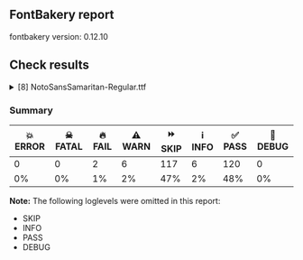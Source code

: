 ## FontBakery report

fontbakery version: 0.12.10





## Check results



<details><summary>[8] NotoSansSamaritan-Regular.ttf</summary>
<div>
<details>
    <summary>🔥 <b>FAIL</b> Check code page character ranges <a href="https://fontbakery.readthedocs.io/en/stable/fontbakery/checks/opentype.os2.html#"></a></summary>
    <div>







* 🔥 **FAIL** <p>No code pages defined in the OS/2 table ulCodePageRange1 and CodePageRange2 fields.</p>
 [code: no-code-pages]



</div>
</details>

<details>
    <summary>🔥 <b>FAIL</b> Check for presence of an ARTICLE.en_us.html file <a href="https://fontbakery.readthedocs.io/en/stable/fontbakery/checks/googlefonts.description.html#"></a></summary>
    <div>







* 🔥 **FAIL** <p>This is a Noto font but it lacks an ARTICLE.en_us.html file.</p>
 [code: missing-article]



* 🔥 **FAIL** <p>This is a Noto font but it lacks a DESCRIPTION.en_us.html file.</p>
 [code: missing-description]



</div>
</details>

<details>
    <summary>⚠️ <b>WARN</b> Check if each glyph has the recommended amount of contours. <a href="https://fontbakery.readthedocs.io/en/stable/fontbakery/checks/universal.html#"></a></summary>
    <div>







* ⚠️ **WARN** <p>This check inspects the glyph outlines and detects the total number of contours in each of them. The expected values are infered from the typical ammounts of contours observed in a large collection of reference font families. The divergences listed below may simply indicate a significantly different design on some of your glyphs. On the other hand, some of these may flag actual bugs in the font such as glyphs mapped to an incorrect codepoint. Please consider reviewing the design and codepoint assignment of these to make sure they are correct.</p>
<p>The following glyphs do not have the recommended number of contours:</p>
<pre><code>- Glyph name: aogonek	Contours detected: 3	Expected: 2

- Glyph name: uogonek	Contours detected: 2	Expected: 1

- Glyph name: aogonek	Contours detected: 3	Expected: 2

- Glyph name: uogonek	Contours detected: 2	Expected: 1
</code></pre>
 [code: contour-count]



</div>
</details>

<details>
    <summary>⚠️ <b>WARN</b> Validate size, and resolution of article images, and ensure article page has minimum length and includes visual assets. <a href="https://fontbakery.readthedocs.io/en/stable/fontbakery/checks/googlefonts.article.html#"></a></summary>
    <div>







* ⚠️ **WARN** <p>Family metadata at fonts/NotoSansSamaritan/googlefonts/ttf does not have an article.</p>
 [code: lacks-article]



</div>
</details>

<details>
    <summary>⚠️ <b>WARN</b> Check for codepoints not covered by METADATA subsets. <a href="https://fontbakery.readthedocs.io/en/stable/fontbakery/checks/googlefonts.subsets.html#"></a></summary>
    <div>







* ⚠️ **WARN** <p>The following codepoints supported by the font are not covered by
any subsets defined in the font's metadata file, and will never
be served. You can solve this by either manually adding additional
subset declarations to METADATA.pb, or by editing the glyphset
definitions.</p>
<ul>
<li>U+02D8 BREVE: try adding one of: canadian-aboriginal, yi</li>
<li>U+02D9 DOT ABOVE: try adding one of: canadian-aboriginal, yi</li>
<li>U+02DB OGONEK: try adding one of: canadian-aboriginal, yi</li>
<li>U+0302 COMBINING CIRCUMFLEX ACCENT: try adding one of: cherokee, math, coptic, tifinagh</li>
<li>U+0306 COMBINING BREVE: try adding one of: old-permic, tifinagh</li>
<li>U+0307 COMBINING DOT ABOVE: try adding one of: duployan, old-permic, syriac, canadian-aboriginal, malayalam, todhri, hebrew, math, coptic, tifinagh, tai-le</li>
<li>U+030A COMBINING RING ABOVE: try adding one of: duployan, syriac</li>
<li>U+030B COMBINING DOUBLE ACUTE ACCENT: try adding one of: cherokee, osage</li>
<li>U+030C COMBINING CARON: try adding one of: cherokee, tai-le</li>
<li>U+0326 COMBINING COMMA BELOW: try adding math</li>
<li>U+0327 COMBINING CEDILLA: try adding math</li>
<li>U+0328 COMBINING OGONEK: not included in any glyphset definition</li>
<li>U+25CC DOTTED CIRCLE: try adding one of: masaram-gondi, gurmukhi, newa, kayah-li, tagalog, sinhala, devanagari, tagbanwa, yi, bassa-vah, marchen, syloti-nagri, malayalam, gujarati, armenian, duployan, mahajani, music, batak, rejang, thaana, old-permic, tai-tham, javanese, buhid, tifinagh, khmer, sogdian, coptic, warang-citi, bengali, syriac, caucasian-albanian, chakma, manichaean, new-tai-lue, kharoshthi, nko, tai-le, psalter-pahlavi, canadian-aboriginal, hanifi-rohingya, kannada, phags-pa, tamil, takri, ahom, modi, oriya, osage, thai, lao, myanmar, meetei-mayek, soyombo, khudawadi, pahawh-hmong, mongolian, hanunoo, cham, zanabazar-square, gunjala-gondi, saurashtra, grantha, buginese, khojki, elbasan, lepcha, tibetan, brahmi, telugu, bhaiksuki, mandaic, sundanese, sharada, dogra, hebrew, symbols, kaithi, adlam, balinese, tai-viet, math, mende-kikakui, tirhuta, miao, limbu, siddham, wancho</li>
</ul>
<p>Or you can add the above codepoints to one of the subsets supported by the font: <code>latin</code>, <code>latin-ext</code>, <code>samaritan</code></p>
 [code: unreachable-subsetting]



</div>
</details>

<details>
    <summary>⚠️ <b>WARN</b> Ensure soft_dotted characters lose their dot when combined with marks that replace the dot. <a href="https://fontbakery.readthedocs.io/en/stable/fontbakery/checks/shaping.html#"></a></summary>
    <div>







* ⚠️ **WARN** <p>The dot of soft dotted characters used in orthographies <em>must</em> disappear in the following strings: į̀ į́ į̂ į̃ į̄ į̌</p>
<p>The dot of soft dotted characters <em>should</em> disappear in other cases, for example: į̆ į̇ į̈ į̊ į̋ į̦̀ į̦́ į̦̂ į̦̃ į̦̄ į̦̆ į̦̇ į̦̈ į̦̊ į̦̋ į̦̌ į̧̀ į̧́ į̧̂ į̧̃</p>
<p>Your font fully covers the following languages that require the soft-dotted feature: Dutch (Latn, 31,709,104 speakers), Lithuanian (Latn, 2,357,094 speakers).</p>
<p>Your font does <em>not</em> cover the following languages that require the soft-dotted feature: Dan (Latn, 1,099,244 speakers), Ma’di (Latn, 584,000 speakers), Nateni (Latn, 100,000 speakers), Ekpeye (Latn, 226,000 speakers), Mundani (Latn, 34,000 speakers), Sar (Latn, 500,000 speakers), Kpelle, Guinea (Latn, 622,000 speakers), Ejagham (Latn, 120,000 speakers), Navajo (Latn, 166,319 speakers), Koonzime (Latn, 40,000 speakers), Bafut (Latn, 158,146 speakers), Gulay (Latn, 250,478 speakers), Heiltsuk (Latn, 300 speakers), Aghem (Latn, 38,843 speakers), Fur (Latn, 1,230,163 speakers), Han (Latn, 6 speakers), Mango (Latn, 77,000 speakers), Kom (Latn, 360,685 speakers), Igbo (Latn, 27,823,640 speakers), Ukrainian (Cyrl, 29,273,587 speakers), Zapotec (Latn, 490,000 speakers), Basaa (Latn, 332,940 speakers), Ijo, Southeast (Latn, 2,471,000 speakers), Bete-Bendi (Latn, 100,000 speakers), Avokaya (Latn, 100,000 speakers), Yala (Latn, 200,000 speakers), Teke-Ebo (Latn, 260,000 speakers), Makaa (Latn, 221,000 speakers), Ebira (Latn, 2,200,000 speakers), Southern Kisi (Latn, 360,000 speakers), Dii (Latn, 71,000 speakers), Belarusian (Cyrl, 10,064,517 speakers), Vute (Latn, 21,000 speakers), Mfumte (Latn, 79,000 speakers), Cicipu (Latn, 44,000 speakers), Nzakara (Latn, 50,000 speakers), Ngbaka (Latn, 1,020,000 speakers), South Central Banda (Latn, 244,000 speakers), Kaska (Latn, 125 speakers), Lugbara (Latn, 2,200,000 speakers).</p>
 [code: soft-dotted]



</div>
</details>

<details>
    <summary>⚠️ <b>WARN</b> Are any segments inordinately short? <a href="https://fontbakery.readthedocs.io/en/stable/fontbakery/checks/outline.html#"></a></summary>
    <div>







* ⚠️ **WARN** <p>The following glyphs have segments which seem very short:</p>
<pre><code>* uni0808 (U+0808) contains a short segment B&lt;&lt;229.0,529.0&gt;-&lt;215.0,522.0&gt;-&lt;215.0,512.0&gt;&gt;

* uni0808 (U+0808) contains a short segment B&lt;&lt;591.0,489.0&gt;-&lt;591.0,475.0&gt;-&lt;596.5,465.0&gt;&gt;

* uni0808 (U+0808) contains a short segment B&lt;&lt;596.5,465.0&gt;-&lt;602.0,455.0&gt;-&lt;609.0,446.0&gt;&gt;

* uni0809 (U+0809) contains a short segment B&lt;&lt;877.0,508.0&gt;-&lt;878.0,507.0&gt;-&lt;878.0,503.0&gt;&gt;

* uni080A (U+080A) contains a short segment B&lt;&lt;220.0,627.0&gt;-&lt;218.0,617.0&gt;-&lt;217.0,607.5&gt;&gt;

* uni080A (U+080A) contains a short segment B&lt;&lt;217.0,607.5&gt;-&lt;216.0,598.0&gt;-&lt;216.0,588.0&gt;&gt;

* uni080C (U+080C) contains a short segment B&lt;&lt;100.0,117.0&gt;-&lt;110.0,119.0&gt;-&lt;128.0,120.0&gt;&gt;

* uni080D (U+080D) contains a short segment B&lt;&lt;104.0,103.0&gt;-&lt;114.0,105.0&gt;-&lt;123.0,106.0&gt;&gt;

* uni080D (U+080D) contains a short segment B&lt;&lt;123.0,106.0&gt;-&lt;132.0,107.0&gt;-&lt;142.0,107.0&gt;&gt;

* uni080F (U+080F) contains a short segment B&lt;&lt;809.0,591.0&gt;-&lt;809.0,586.0&gt;-&lt;809.5,580.5&gt;&gt;

* uni080F (U+080F) contains a short segment B&lt;&lt;809.5,580.5&gt;-&lt;810.0,575.0&gt;-&lt;810.0,569.0&gt;&gt;

* uni0810 (U+0810) contains a short segment B&lt;&lt;117.5,111.0&gt;-&lt;127.0,112.0&gt;-&lt;136.0,112.0&gt;&gt;

* uni0816 (U+0816) contains a short segment B&lt;&lt;96.0,879.0&gt;-&lt;96.0,881.0&gt;-&lt;96.5,883.0&gt;&gt;

* uni0816 (U+0816) contains a short segment B&lt;&lt;96.5,883.0&gt;-&lt;97.0,885.0&gt;-&lt;97.0,887.0&gt;&gt;

* uni0835 (U+0835) contains a short segment B&lt;&lt;98.0,239.0&gt;-&lt;98.0,243.0&gt;-&lt;98.5,246.0&gt;&gt;

* uni0835 (U+0835) contains a short segment B&lt;&lt;98.5,246.0&gt;-&lt;99.0,249.0&gt;-&lt;100.0,253.0&gt;&gt;

* M (U+004D) contains a short segment L&lt;&lt;177.0,626.0&gt;--&lt;173.0,626.0&gt;&gt;

* M (U+004D) contains a short segment L&lt;&lt;450.0,129.0&gt;--&lt;454.0,129.0&gt;&gt;

* N (U+004E) contains a short segment L&lt;&lt;176.0,593.0&gt;--&lt;172.0,593.0&gt;&gt;

* N (U+004E) contains a short segment L&lt;&lt;582.0,123.0&gt;--&lt;586.0,123.0&gt;&gt;

* Nacute (U+0143) contains a short segment L&lt;&lt;176.0,593.0&gt;--&lt;172.0,593.0&gt;&gt;

* Nacute (U+0143) contains a short segment L&lt;&lt;582.0,123.0&gt;--&lt;586.0,123.0&gt;&gt;

* Ncaron (U+0147) contains a short segment L&lt;&lt;176.0,593.0&gt;--&lt;172.0,593.0&gt;&gt;

* Ncaron (U+0147) contains a short segment L&lt;&lt;582.0,123.0&gt;--&lt;586.0,123.0&gt;&gt;

* uni0145 (U+0145) contains a short segment L&lt;&lt;176.0,593.0&gt;--&lt;172.0,593.0&gt;&gt;

* uni0145 (U+0145) contains a short segment L&lt;&lt;582.0,123.0&gt;--&lt;586.0,123.0&gt;&gt;

* Ntilde (U+00D1) contains a short segment L&lt;&lt;176.0,593.0&gt;--&lt;172.0,593.0&gt;&gt;

* Ntilde (U+00D1) contains a short segment L&lt;&lt;582.0,123.0&gt;--&lt;586.0,123.0&gt;&gt;

* Q (U+0051) contains a short segment B&lt;&lt;416.0,-9.0&gt;-&lt;410.0,-9.0&gt;-&lt;403.5,-9.5&gt;&gt;

* Q (U+0051) contains a short segment B&lt;&lt;403.5,-9.5&gt;-&lt;397.0,-10.0&gt;-&lt;391.0,-10.0&gt;&gt;

* Uogonek (U+0172) contains a short segment B&lt;&lt;539.5,-158.5&gt;-&lt;551.0,-156.0&gt;-&lt;559.0,-155.0&gt;&gt;

* W (U+0057) contains a short segment B&lt;&lt;468.0,577.5&gt;-&lt;463.0,600.0&gt;-&lt;461.0,609.0&gt;&gt;

* Wacute (U+1E82) contains a short segment B&lt;&lt;468.0,577.5&gt;-&lt;463.0,600.0&gt;-&lt;461.0,609.0&gt;&gt;

* Wcircumflex (U+0174) contains a short segment B&lt;&lt;468.0,577.5&gt;-&lt;463.0,600.0&gt;-&lt;461.0,609.0&gt;&gt;

* Wdieresis (U+1E84) contains a short segment B&lt;&lt;468.0,577.5&gt;-&lt;463.0,600.0&gt;-&lt;461.0,609.0&gt;&gt;

* Wgrave (U+1E80) contains a short segment B&lt;&lt;468.0,577.5&gt;-&lt;463.0,600.0&gt;-&lt;461.0,609.0&gt;&gt;

* a (U+0061) contains a short segment L&lt;&lt;399.0,76.0&gt;--&lt;395.0,76.0&gt;&gt;

* aacute (U+00E1) contains a short segment L&lt;&lt;399.0,76.0&gt;--&lt;395.0,76.0&gt;&gt;

* abreve (U+0103) contains a short segment L&lt;&lt;399.0,76.0&gt;--&lt;395.0,76.0&gt;&gt;

* acircumflex (U+00E2) contains a short segment L&lt;&lt;399.0,76.0&gt;--&lt;395.0,76.0&gt;&gt;

* adieresis (U+00E4) contains a short segment L&lt;&lt;399.0,76.0&gt;--&lt;395.0,76.0&gt;&gt;

* agrave (U+00E0) contains a short segment L&lt;&lt;399.0,76.0&gt;--&lt;395.0,76.0&gt;&gt;

* amacron (U+0101) contains a short segment L&lt;&lt;399.0,76.0&gt;--&lt;395.0,76.0&gt;&gt;

* aogonek (U+0105) contains a short segment L&lt;&lt;399.0,76.0&gt;--&lt;395.0,76.0&gt;&gt;

* aring (U+00E5) contains a short segment L&lt;&lt;399.0,76.0&gt;--&lt;395.0,76.0&gt;&gt;

* at (U+0040) contains a short segment B&lt;&lt;613.0,293.0&gt;-&lt;612.0,275.0&gt;-&lt;612.0,267.5&gt;&gt;

* at (U+0040) contains a short segment B&lt;&lt;612.0,267.5&gt;-&lt;612.0,260.0&gt;-&lt;612.0,257.0&gt;&gt;

* atilde (U+00E3) contains a short segment L&lt;&lt;399.0,76.0&gt;--&lt;395.0,76.0&gt;&gt;

* d (U+0064) contains a short segment L&lt;&lt;446.0,72.0&gt;--&lt;442.0,72.0&gt;&gt;

* dcaron (U+010F) contains a short segment L&lt;&lt;446.0,72.0&gt;--&lt;442.0,72.0&gt;&gt;

* dcroat (U+0111) contains a short segment L&lt;&lt;445.0,72.0&gt;--&lt;441.0,72.0&gt;&gt;

* Euro (U+20AC) contains a short segment B&lt;&lt;184.0,390.0&gt;-&lt;183.0,380.0&gt;-&lt;183.0,371.0&gt;&gt;

* Euro (U+20AC) contains a short segment B&lt;&lt;183.0,371.0&gt;-&lt;183.0,362.0&gt;-&lt;183.0,352.0&gt;&gt;

* Euro (U+20AC) contains a short segment B&lt;&lt;183.0,352.0&gt;-&lt;183.0,343.0&gt;-&lt;183.0,332.5&gt;&gt;

* Euro (U+20AC) contains a short segment B&lt;&lt;183.0,332.5&gt;-&lt;183.0,322.0&gt;-&lt;184.0,311.0&gt;&gt;

* Euro (U+20AC) contains a short segment B&lt;&lt;95.0,311.0&gt;-&lt;94.0,323.0&gt;-&lt;94.0,331.0&gt;&gt;

* Euro (U+20AC) contains a short segment B&lt;&lt;94.0,331.0&gt;-&lt;94.0,339.0&gt;-&lt;94.0,352.0&gt;&gt;

* Euro (U+20AC) contains a short segment B&lt;&lt;94.0,352.0&gt;-&lt;94.0,363.0&gt;-&lt;94.5,373.5&gt;&gt;

* Euro (U+20AC) contains a short segment B&lt;&lt;94.5,373.5&gt;-&lt;95.0,384.0&gt;-&lt;95.0,390.0&gt;&gt;

* germandbls (U+00DF) contains a short segment B&lt;&lt;382.0,412.0&gt;-&lt;382.0,399.0&gt;-&lt;388.5,388.0&gt;&gt;

* m (U+006D) contains a short segment L&lt;&lt;169.0,463.0&gt;--&lt;174.0,463.0&gt;&gt;

* n (U+006E) contains a short segment L&lt;&lt;169.0,463.0&gt;--&lt;174.0,463.0&gt;&gt;

* nacute (U+0144) contains a short segment L&lt;&lt;169.0,463.0&gt;--&lt;174.0,463.0&gt;&gt;

* ncaron (U+0148) contains a short segment L&lt;&lt;169.0,463.0&gt;--&lt;174.0,463.0&gt;&gt;

* uni0146 (U+0146) contains a short segment L&lt;&lt;169.0,463.0&gt;--&lt;174.0,463.0&gt;&gt;

* ntilde (U+00F1) contains a short segment L&lt;&lt;169.0,463.0&gt;--&lt;174.0,463.0&gt;&gt;

* p (U+0070) contains a short segment L&lt;&lt;169.0,463.0&gt;--&lt;173.0,463.0&gt;&gt;

* r (U+0072) contains a short segment L&lt;&lt;167.0,438.0&gt;--&lt;171.0,438.0&gt;&gt;

* racute (U+0155) contains a short segment L&lt;&lt;167.0,438.0&gt;--&lt;171.0,438.0&gt;&gt;

* rcaron (U+0159) contains a short segment L&lt;&lt;167.0,438.0&gt;--&lt;171.0,438.0&gt;&gt;

* trademark (U+2122) contains a short segment L&lt;&lt;386.0,633.0&gt;--&lt;382.0,633.0&gt;&gt;

* two (U+0032) contains a short segment L&lt;&lt;159.0,84.0&gt;--&lt;159.0,80.0&gt;&gt;

* u (U+0075) contains a short segment L&lt;&lt;448.0,71.0&gt;--&lt;444.0,71.0&gt;&gt;

* uacute (U+00FA) contains a short segment L&lt;&lt;448.0,71.0&gt;--&lt;444.0,71.0&gt;&gt;

* ucircumflex (U+00FB) contains a short segment L&lt;&lt;448.0,71.0&gt;--&lt;444.0,71.0&gt;&gt;

* udieresis (U+00FC) contains a short segment L&lt;&lt;448.0,71.0&gt;--&lt;444.0,71.0&gt;&gt;

* ugrave (U+00F9) contains a short segment L&lt;&lt;448.0,71.0&gt;--&lt;444.0,71.0&gt;&gt;

* uhungarumlaut (U+0171) contains a short segment L&lt;&lt;448.0,71.0&gt;--&lt;444.0,71.0&gt;&gt;

* umacron (U+016B) contains a short segment L&lt;&lt;448.0,71.0&gt;--&lt;444.0,71.0&gt;&gt;

* uogonek (U+0173) contains a short segment L&lt;&lt;448.0,71.0&gt;--&lt;444.0,71.0&gt;&gt;

* uring (U+016F) contains a short segment L&lt;&lt;448.0,71.0&gt;--&lt;444.0,71.0&gt;&gt;
</code></pre>
 [code: found-short-segments]



</div>
</details>

<details>
    <summary>⚠️ <b>WARN</b> Ensure fonts have ScriptLangTags declared on the 'meta' table. <a href="https://fontbakery.readthedocs.io/en/stable/fontbakery/checks/googlefonts.meta.html#"></a></summary>
    <div>







* ⚠️ **WARN** <p>This font file does not have a 'meta' table.</p>
 [code: lacks-meta-table]



</div>
</details>
</div>
</details>




### Summary

| 💥 ERROR | ☠ FATAL | 🔥 FAIL | ⚠️ WARN | ⏩ SKIP | ℹ️ INFO | ✅ PASS | 🔎 DEBUG | 
| ---|---|---|---|---|---|---|---|
| 0 | 0 | 2 | 6 | 117 | 6 | 120 | 0 | 
| 0% | 0% | 1% | 2% | 47% | 2% | 48% | 0% | 



**Note:** The following loglevels were omitted in this report:


* SKIP
* INFO
* PASS
* DEBUG
